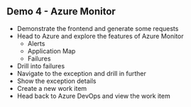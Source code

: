 ## Demo 4 - Azure Monitor

- Demonstrate the frontend and generate some requests
- Head to Azure and explore the features of Azure Monitor
  - Alerts
  - Application Map
  - Failures
- Drill into failures
- Navigate to the exception and drill in further
- Show the exception details
- Create a new work item
- Head back to Azure DevOps and view the work item
